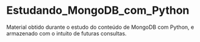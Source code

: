# Estudando_MongoDB_com_Python
Material obtido durante o estudo do conteúdo de MongoDB com Python, e armazenado com o intuito de futuras consultas.

